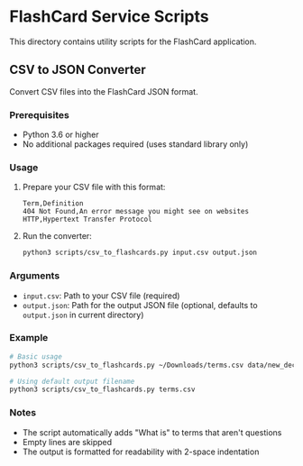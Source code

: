 # FlashCard Service Scripts

This directory contains utility scripts for the FlashCard application.

## CSV to JSON Converter

Convert CSV files into the FlashCard JSON format.

### Prerequisites

- Python 3.6 or higher
- No additional packages required (uses standard library only)

### Usage

1. Prepare your CSV file with this format:
   ```
   Term,Definition
   404 Not Found,An error message you might see on websites
   HTTP,Hypertext Transfer Protocol
   ```

2. Run the converter:
   ```bash
   python3 scripts/csv_to_flashcards.py input.csv output.json
   ```

### Arguments

- `input.csv`: Path to your CSV file (required)
- `output.json`: Path for the output JSON file (optional, defaults to `output.json` in current directory)

### Example

```bash
# Basic usage
python3 scripts/csv_to_flashcards.py ~/Downloads/terms.csv data/new_deck.json

# Using default output filename
python3 scripts/csv_to_flashcards.py terms.csv
```

### Notes

- The script automatically adds "What is" to terms that aren't questions
- Empty lines are skipped
- The output is formatted for readability with 2-space indentation
